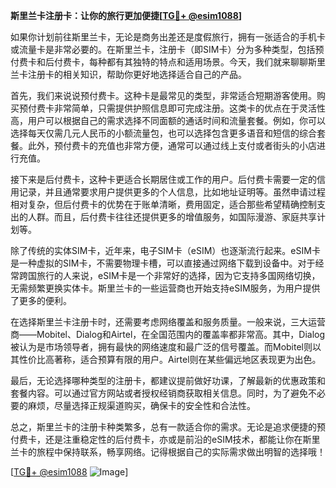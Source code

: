 **斯里兰卡注册卡：让你的旅行更加便捷[[TG💪+ @esim1088](https://t.me/s/esim1088)]**

如果你计划前往斯里兰卡，无论是商务出差还是度假旅行，拥有一张适合的手机卡或流量卡是非常必要的。在斯里兰卡，注册卡（即SIM卡）分为多种类型，包括预付费卡和后付费卡，每种都有其独特的特点和适用场景。今天，我们就来聊聊斯里兰卡注册卡的相关知识，帮助你更好地选择适合自己的产品。

首先，我们来说说预付费卡。这种卡是最常见的类型，非常适合短期游客使用。购买预付费卡非常简单，只需提供护照信息即可完成注册。这类卡的优点在于灵活性高，用户可以根据自己的需求选择不同面额的通话时间和流量套餐。例如，你可以选择每天仅需几元人民币的小额流量包，也可以选择包含更多语音和短信的综合套餐。此外，预付费卡的充值也非常方便，通常可以通过线上支付或者街头的小店进行充值。

接下来是后付费卡，这种卡更适合长期居住或工作的用户。后付费卡需要一定的信用记录，并且通常要求用户提供更多的个人信息，比如地址证明等。虽然申请过程相对复杂，但后付费卡的优势在于账单清晰，费用固定，适合那些希望精确控制支出的人群。而且，后付费卡往往还提供更多的增值服务，如国际漫游、家庭共享计划等。

除了传统的实体SIM卡，近年来，电子SIM卡（eSIM）也逐渐流行起来。eSIM卡是一种虚拟的SIM卡，不需要物理卡槽，可以直接通过网络下载到设备中。对于经常跨国旅行的人来说，eSIM卡是一个非常好的选择，因为它支持多国网络切换，无需频繁更换实体卡。斯里兰卡的一些运营商也开始支持eSIM服务，为用户提供了更多的便利。

在选择斯里兰卡注册卡时，还需要考虑网络覆盖和服务质量。一般来说，三大运营商——Mobitel、Dialog和Airtel，在全国范围内的覆盖率都非常高。其中，Dialog被认为是市场领导者，拥有最快的网络速度和最广泛的信号覆盖。而Mobitel则以其性价比高著称，适合预算有限的用户。Airtel则在某些偏远地区表现更为出色。

最后，无论选择哪种类型的注册卡，都建议提前做好功课，了解最新的优惠政策和套餐内容。可以通过官方网站或者授权经销商获取相关信息。同时，为了避免不必要的麻烦，尽量选择正规渠道购买，确保卡的安全性和合法性。

总之，斯里兰卡的注册卡种类繁多，总有一款适合你的需求。无论是追求便捷的预付费卡，还是注重稳定性的后付费卡，亦或是前沿的eSIM技术，都能让你在斯里兰卡的旅程中保持联系，畅享网络。记得根据自己的实际需求做出明智的选择哦！

[[TG💪+ @esim1088](https://t.me/s/esim1088) ![Image](https://i.postimg.cc/4NQfJmqS/Snipaste-2025-05-13-00-14-12.png)]
